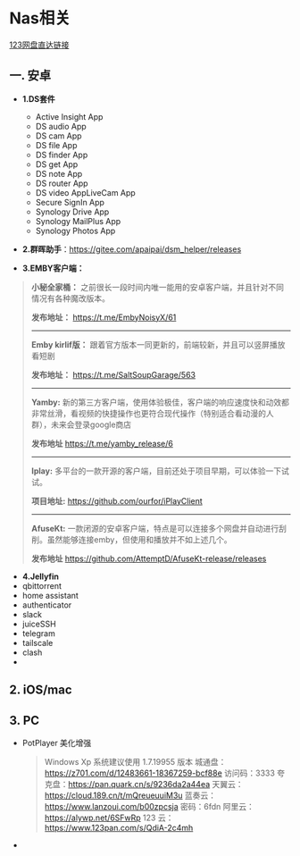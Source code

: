 # Nas相关

[123网盘直达链接](https://www.123pan.com/s/wgO8Vv-xdKP3.html)
## 一. 安卓
- **1.DS套件**
    - Active Insight App
    - DS audio App
    - DS cam App
    - DS file App
    - DS finder App
    - DS get App
    - DS note App
    - DS router App
    - DS video AppLiveCam App
    - Secure SignIn App
    - Synology Drive App
    - Synology MailPlus App
    - Synology Photos App
 
   
- **2.群晖助手**：https://gitee.com/apaipai/dsm_helper/releases

 
- **3.EMBY客户端：**
> 
>  **小秘全家桶：** 之前很长一段时间内唯一能用的安卓客户端，并且针对不同情况有各种魔改版本。
>  
>  **发布地址：** https://t.me/EmbyNoisyX/61
>  ***
>  **Emby kirlif版：** 跟着官方版本一同更新的，前端较新，并且可以竖屏播放看短剧
>  
>  **发布地址：** https://t.me/SaltSoupGarage/563
>  ***
>  **Yamby:** 新的第三方客户端，使用体验极佳，客户端的响应速度快和动效都非常丝滑，看视频的快捷操作也更符合现代操作（特别适合看动漫的人群），未来会登录google商店
>  
>  **发布地址** https://t.me/yamby_release/6
>  ***
>  **Iplay:** 多平台的一款开源的客户端，目前还处于项目早期，可以体验一下试试。
>  
>  **项目地址:** https://github.com/ourfor/iPlayClient
>  ***
>  **AfuseKt:** 一款闭源的安卓客户端，特点是可以连接多个网盘并自动进行刮削。虽然能够连接emby，但使用和播放并不如上述几个。
>  
>  **发布地址** https://github.com/AttemptD/AfuseKt-release/releases
  
- **4.Jellyfin**
- qbittorrent
- home assistant
- authenticator
- slack
- juiceSSH
- telegram
- tailscale
- clash
- 
## 2. iOS/mac
## 3. PC
- PotPlayer 美化增强

    > Windows Xp 系统建议使用 1.7.19955 版本
    > 城通盘：https://z701.com/d/12483661-18367259-bcf88e 访问码：3333
    > 夸克盘：https://pan.quark.cn/s/9236da2a44ea
    > 天翼云：https://cloud.189.cn/t/mQreueuuiM3u
    > 蓝奏云：https://www.lanzoui.com/b00zpcsja 密码：6fdn
    > 阿里云：https://alywp.net/6SFwRp
    > 123 云：https://www.123pan.com/s/QdiA-2c4mh
- 

